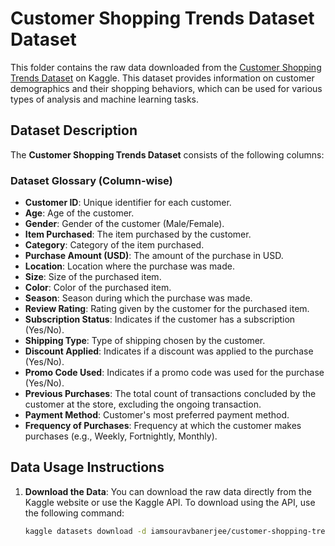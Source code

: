 # Customer Shopping Trends Dataset Dataset

This folder contains the raw data downloaded from the [Customer Shopping Trends Dataset](https://www.kaggle.com/datasets/iamsouravbanerjee/customer-shopping-trends-dataset) on Kaggle. This dataset provides information on customer demographics and their shopping behaviors, which can be used for various types of analysis and machine learning tasks.

## Dataset Description

The **Customer Shopping Trends Dataset** consists of the following columns:

### Dataset Glossary (Column-wise)

- **Customer ID**: Unique identifier for each customer.
- **Age**: Age of the customer.
- **Gender**: Gender of the customer (Male/Female).
- **Item Purchased**: The item purchased by the customer.
- **Category**: Category of the item purchased.
- **Purchase Amount (USD)**: The amount of the purchase in USD.
- **Location**: Location where the purchase was made.
- **Size**: Size of the purchased item.
- **Color**: Color of the purchased item.
- **Season**: Season during which the purchase was made.
- **Review Rating**: Rating given by the customer for the purchased item.
- **Subscription Status**: Indicates if the customer has a subscription (Yes/No).
- **Shipping Type**: Type of shipping chosen by the customer.
- **Discount Applied**: Indicates if a discount was applied to the purchase (Yes/No).
- **Promo Code Used**: Indicates if a promo code was used for the purchase (Yes/No).
- **Previous Purchases**: The total count of transactions concluded by the customer at the store, excluding the ongoing transaction.
- **Payment Method**: Customer's most preferred payment method.
- **Frequency of Purchases**: Frequency at which the customer makes purchases (e.g., Weekly, Fortnightly, Monthly).

## Data Usage Instructions

1. **Download the Data**: You can download the raw data directly from the Kaggle website or use the Kaggle API. To download using the API, use the following command:

   ```bash
   kaggle datasets download -d iamsouravbanerjee/customer-shopping-trends-dataset

